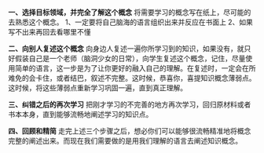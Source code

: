 **一、选择目标领域，并完全了解这个概念**
将需要学习的概念写在纸上，尽可能的去熟悉这个概念。
1、一定要将自己脑海的语言组织出来并反应在书面上
2、如果写不出来再回去看哪里不懂


**二、向别人复述这个概念**
向身边人复述一遍你所学习到的知识，如果没有，就只好假装自己是一个老师（脑洞少女的日常），向学生复述这个概念，记住，尽量使用简单的语言，这一步是为了让你更好的融入自己的理解。在复述时，一定会在所难免的会卡住，或者结巴，叙述不完整。这时候，恭喜你，喜提知识概念薄弱点。这时候，将这些薄弱点重新学习巩固一遍，直到真正理解。


**三、纠错之后的再次学习**
把刚才学习的不完善的地方再次学习，回归原材料或者书本本身，直到能够流畅地阐述学习的知识点。


**四、回顾和精简**
走完上述三个步骤之后，想必你们可以能够很流畅精准地将概念完整的阐述出来。而现在我们需要做的是用我们理解的语言去阐述知识概念。